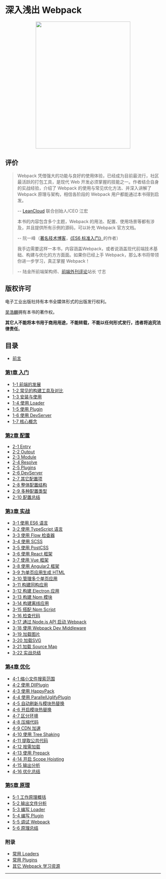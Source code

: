 <h1 id="深入浅出-webpack">深入浅出 Webpack</h1>
<p align="center">
  <a href="http://union-click.jd.com/jdc?d=1AMcaz" target="_blank">
    <img src="http://ou8vcvyuy.bkt.clouddn.com/dive-into-webpack.png" width="306px" height="411px">
  </a>
</p>

<h2 id="评价">评价</h2>
<blockquote>
<p>Webpack 凭借强大的功能与良好的使用体验，已经成为目前最流行，社区最活跃的打包工具，是现代 Web 开发必须掌握的技能之一。作者结合自身的实战经验，介绍了 Webpack 的使用与常见优化方法、并深入讲解了 Webpack 原理与架构，相信各阶段的 Webpack 用户都能通过本书得到启发。</p>
<p>-- <a href="https://leancloud.cn/?source=00YQRYTC" target="_blank">LeanCloud</a> 联合创始人/CEO 江宏</p>
<p>本书的内容包含多个主题，Webpack 的用法、配置、使用场景等都有涉及，并且提供所有示例的源码，可以补充 Webpack 官方文档。</p>
<p>-- 阮一峰（<a href="http://www.ruanyifeng.com/blog/" target="_blank">著名技术博客</a>，<a href="http://union-click.jd.com/jdc?d=Vaj3NC" target="_blank">《ES6 标准入门》</a>的作者）</p>
<p>我手边需要这样一本书，内容涵盖Webpack，或者说涵盖现代前端技术基础、构建与优化的方方面面。如果你已经上手 Webpack，那么本书将带领你进一步学习，真正掌握 Webpack！</p>
<p>-- 陆金所前端架构师、<a href="https://qianduan.group/" target="_blank">前端外刊评论</a>站长 寸志</p>
</blockquote>
<h2 id="版权许可">版权许可</h2>
<p>电子工业出版社持有本书全媒体形式的出版发行权利。</p>
<p><a href="https://github.com/gwuhaolin" target="_blank">吴浩麟</a>拥有本书的著作权。</p>
<p><strong>其它人不能将本书用于商用用途，不能转载，不能以任何形式发行，违者将追究法律责任</strong>。</p>
<h2 id="目录">目录</h2>
<ul>
<li><a href="前言.html">前言</a></li>
</ul>
<h3 id="第1章-入门"><a href="1入门/">第1章 入门</a></h3>
<ul>
<li><a href="1入门/1-1前端的发展.html">1-1 前端的发展</a></li>
<li><a href="1入门/1-2常见的构建工具及对比.html">1-2 常见的构建工具及对比</a></li>
<li><a href="1入门/1-3安装与使用.html">1-3 安装与使用</a></li>
<li><a href="1入门/1-4使用Loader.html">1-4 使用 Loader</a></li>
<li><a href="1入门/1-5使用Plugin.html">1-5 使用 Plugin</a></li>
<li><a href="1入门/1-6使用DevServer.html">1-6 使用 DevServer</a></li>
<li><a href="1入门/1-7核心概念.html">1-7 核心概念</a></li>
</ul>
<h3 id="第2章-配置"><a href="2配置/">第2章 配置</a></h3>
<ul>
<li><a href="2配置/2-1Entry.html">2-1 Entry</a> </li>
<li><a href="2配置/2-2Output.html">2-2 Output</a></li>
<li><a href="2配置/2-3Module.html">2-3 Module</a></li>
<li><a href="2配置/2-4Resolve.html">2-4 Resolve</a></li>
<li><a href="2配置/2-5Plugins.html">2-5 Plugins</a></li>
<li><a href="2配置/2-6DevServer.html">2-6 DevServer</a></li>
<li><a href="2配置/2-7其它配置项.html">2-7 其它配置项</a></li>
<li><a href="2配置/2-8整体配置结构.html">2-8 整体配置结构</a></li>
<li><a href="2配置/2-9多种配置类型.html">2-9 多种配置类型</a></li>
<li><a href="2配置/2-10配置总结.html">2-10 配置总结</a></li>
</ul>
<h3 id="第3章-实战"><a href="3实战/">第3章 实战</a></h3>
<ul>
<li><a href="3实战/3-1使用ES6语言.html">3-1 使用 ES6 语言</a></li>
<li><a href="3实战/3-2使用TypeScript语言.html">3-2 使用 TypeScript 语言</a></li>
<li><a href="3实战/3-3使用Flow检查器.html">3-3 使用 Flow 检查器</a></li>
<li><a href="3实战/3-4使用SCSS语言.html">3-4 使用 SCSS</a></li>
<li><a href="3实战/3-5使用PostCSS.html">3-5 使用 PostCSS</a></li>
<li><a href="3实战/3-6使用React框架.html">3-6 使用 React 框架</a></li>
<li><a href="3实战/3-7使用Vue框架.html">3-7 使用 Vue 框架</a></li>
<li><a href="3实战/3-8使用Angular2框架.html">3-8 使用 Angular2 框架</a></li>
<li><a href="3实战/3-9为单页应用生成HTML.html">3-9 为单页应用生成 HTML</a></li>
<li><a href="3实战/3-10管理多个单页应用.html">3-10 管理多个单页应用</a></li>
<li><a href="3实战/3-11构建同构应用.html">3-11 构建同构应用</a></li>
<li><a href="3实战/3-12构建Electron应用.html">3-12 构建 Electron 应用</a></li>
<li><a href="3实战/3-13构建Npm模块.html">3-13 构建 Npm 模块</a></li>
<li><a href="3实战/3-14构建离线应用.html">3-14 构建离线应用</a></li>
<li><a href="3实战/3-15搭配NpmScript.html">3-15 搭配 Npm Script</a></li>
<li><a href="3实战/3-16检查代码.html">3-16 检查代码</a></li>
<li><a href="3实战/3-17通过Node.jsAPI启动Webpack.html">3-17 通过 Node.js API 启动 Webpack</a></li>
<li><a href="3实战/3-18使用WebpackDevMiddleware.html">3-18 使用 Webpack Dev Middleware</a></li>
<li><a href="3实战/3-19加载图片.html">3-19 加载图片</a></li>
<li><a href="3实战/3-20加载SVG.html">3-20 加载SVG</a></li>
<li><a href="3实战/3-21加载SourceMap.html">3-21 加载 Source Map</a> </li>
<li><a href="3实战/3-22实战总结.html">3-22 实战总结</a></li>
</ul>
<h3 id="第4章-优化"><a href="4优化/">第4章 优化</a></h3>
<ul>
<li><a href="4优化/4-1缩小文件搜索范围.html">4-1 缩小文件搜索范围</a></li>
<li><a href="4优化/4-2使用DllPlugin.html">4-2 使用 DllPlugin</a></li>
<li><a href="4优化/4-3使用HappyPack.html">4-3 使用 HappyPack</a></li>
<li><a href="4优化/4-4使用ParallelUglifyPlugin.html">4-4 使用 ParallelUglifyPlugin</a></li>
<li><a href="4优化/4-5使用自动刷新.html">4-5 自动刷新与模块热替换</a></li>
<li><a href="4优化/4-6开启模块热替换.html">4-6 开启模块热替换</a></li>
<li><a href="4优化/4-7区分环境.html">4-7 区分环境</a></li>
<li><a href="4优化/4-8压缩代码.html">4-8 压缩代码</a></li>
<li><a href="4优化/4-9CDN加速.html">4-9 CDN 加速</a></li>
<li><a href="4优化/4-10使用TreeShaking.html">4-10 使用 Tree Shaking</a></li>
<li><a href="4优化/4-11提取公共代码.html">4-11 提取公共代码</a></li>
<li><a href="4优化/4-12按需加载.html">4-12 按需加载</a></li>
<li><a href="4优化/4-13使用Prepack.html">4-13 使用 Prepack</a></li>
<li><a href="4优化/4-14开启ScopeHoisting.html">4-14 开启 Scope Hoisting</a></li>
<li><a href="4优化/4-15输出分析.html">4-15 输出分析</a></li>
<li><a href="4优化/4-16优化总结.html">4-16 优化总结</a></li>
</ul>
<h3 id="第5章-原理"><a href="5原理/">第5章 原理</a></h3>
<ul>
<li><a href="5原理/5-1工作原理概括.html">5-1 工作原理概括</a></li>
<li><a href="5原理/5-2输出文件分析.html">5-2 输出文件分析</a></li>
<li><a href="5原理/5-3编写Loader.html">5-3 编写 Loader</a></li>
<li><a href="5原理/5-4编写Plugin.html">5-4 编写 Plugin</a></li>
<li><a href="5原理/5-5调试Webpack.html">5-5 调试 Webpack</a></li>
<li><a href="5原理/5-6原理总结.html">5-6 原理总结</a></li>
</ul>
<h3 id="附录">附录</h3>
<ul>
<li><a href="附录/常用Loaders.html">常用 Loaders</a></li>
<li><a href="附录/常用Plugins.html">常用 Plugins</a></li>
<li><a href="附录/其它Webpack学习资源.html">其它 Webpack 学习资源</a></li>
</ul>
<hr>



                                
                                